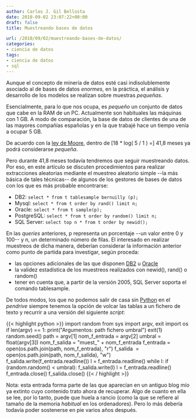 ```yaml
---
author: Carlos J. Gil Bellosta
date: 2010-09-02 23:07:22+00:00
draft: false
title: Muestreando bases de datos

url: /2010/09/02/muestreando-bases-de-datos/
categories:
- ciencia de datos
tags:
- ciencia de datos
- sql
---
```


Aunque el concepto de minería de datos esté casi indisolublemente asociado al de bases de datos _enormes_, en la práctica, el análisis y desarrollo de los modelos se realizan sobre muestras _pequeñas_.

Esencialmente, para lo que nos ocupa, es _pequeño_ un conjunto de datos que cabe en la RAM de un PC. Actualmente son habituales las máquinas con 1 GB. A modo de comparación, la base de datos de clientes de una de las mayores compañías españolas y en la que trabajé hace un tiempo venía a ocupar 5 GB.

De acuerdo con la [ley de Moore](http://es.wikipedia.org/wiki/Ley_de_Moore), dentro de [18 * log( 5 / 1 ) =] 41,8 meses ya podrá considerarse _pequeña_.

Pero durante 41,8 meses todavía tendremos que seguir muestreando datos.
Por eso, en este artículo se discuten procedimientos para realizar extracciones aleatorias mediante el muestreo aleatorio simple --la más básica de tales técnicas-- de algunos de los gestores de bases de datos con los que es más probable encontrarse:



* DB2: `select * from t tablesample bernuilly (p);`
* Mysql: `select * from t order by rand() limit n;`
* Oracle: `select * from t sample(p);`
* PostgreSQL: `select * from t order by random() limit n;`
* SQL Server: `select top n * from t order by newid();`


En las _queries_ anteriores, p representa un porcentaje --un valor entre 0 y 100-- y n, un determinado número de filas.
El interesado en realizar muestreos de dicha manera, deberían considerar la información anterior como punto de partida para investigar, según proceda:


* las opciones adicionales de las que disponen [DB2](http://www.almaden.ibm.com/cs/people/peterh/idugjbig.pdf) u [Oracle](http://www.idevelopment.info/data/Oracle/DBA_tips/SQL/SQL_9.shtml)
* la validez estadística de los muestreos realizados con newid(), rand() o random()
* tener en cuenta que, a partir de la versión 2005, SQL Server soporta el comando tablesample.

De todos modos, los que no podemos salir de casa sin [Python](http://www.python.org/) en el _pendrive_ siempre tenemos la opción de volcar las tablas a un fichero de texto y recurrir a una versión del siguiente _script_:

{{< highlight python >}}
  import random
  from sys import argv, exit
  import os
  if len(argv) == 1:
    print("Argumentos: path fichero umbral")
    exit(1)
  random.seed()
  path = argv[1]
  nom_f_entrada = argv[2]
  umbral = float(argv[3])
  nom_f_salida = "muest_" + nom_f_entrada
  f_entrada = open(os.path.join(path, nom_f_entrada), "r")
  f_salida  = open(os.path.join(path, nom_f_salida), "w")
  f_salida.write(f_entrada.readline())
  l = f_entrada.readline()
  while l:
    if (random.random() < umbral):
    f_salida.write(l)
    l = f_entrada.readline()
    f_entrada.close()
  f_salida.close()
{{< / highlight >}}

Nota: esta entrada forma parte de las que aparecían en un antiguo blog mío ya extinto cuyo contenido trato ahora de recuperar. Algo de cuanto en ella se lee, por lo tanto, puede que huela a rancio (como la que se refiere al tamaño de la memoria _habitual_ en los ordenadores). Pero lo más debería todavía poder sostenerse en pie varios años después.
